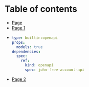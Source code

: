 # Table of contents

* [Page](README.md)
* [Page 1](page-1.md)
* ```yaml
  type: builtin:openapi
  props:
    models: true
  dependencies:
    spec:
      ref:
        kind: openapi
        spec: john-free-account-api
  ```
* [Page 2](page-2.md)
